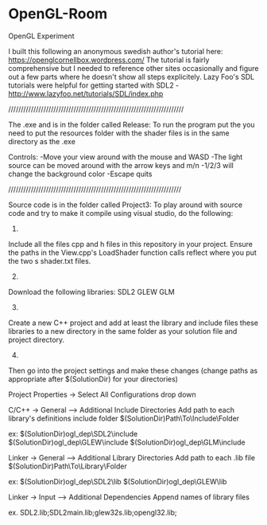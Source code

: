 # OpenGL-Room
OpenGL Experiment

I built this following an anonymous swedish author's tutorial here: https://openglcornellbox.wordpress.com/
The tutorial is fairly comprehensive but I needed to reference other sites occasionally and figure out a few parts where he doesn't show all steps explicitely.
Lazy Foo's SDL tutorials were helpful for getting started with SDL2 - http://www.lazyfoo.net/tutorials/SDL/index.php

//////////////////////////////////////////////////////////////////////

The .exe and is in the folder called Release:
To run the program put the you need to put the resources folder with the shader files is in the same directory as the .exe

Controls:
-Move your view around with the mouse and WASD
-The light source can be moved around with the arrow keys and m/n
-1/2/3 will change the background color
-Escape quits

/////////////////////////////////////////////////////////////////////

Source code is in the folder called Project3:
To play around with source code and try to make it compile using visual studio, do the following:

1.
Include all the files cpp and h files in this repository in your project. Ensure the paths in the View.cpp's LoadShader function calls reflect where you put the two s
shader.txt files.


2.
Download the following libraries:
SDL2
GLEW
GLM


3.
Create a new C++ project and add at least the library and include files these libraries to a new directory in the same folder as your solution file and project directory.


4.
Then go into the project settings and make these changes (change paths as appropriate after $(SolutionDir) for your directories)

Project Properties
-> Select All Configurations drop down


C/C++
-> General
--> Additional Include Directories
Add path to each library's definitions include folder
$(SolutionDir)Path\To\Include\Folder

ex:
$(SolutionDir)ogl_dep\SDL2\include
$(SolutionDir)ogl_dep\GLEW\include
$(SolutionDir)ogl_dep\GLM\include


Linker
-> General
--> Additional Library Directories
Add path to each .lib file
$(SolutionDir)Path\To\Library\Folder

ex:
$(SolutionDir)ogl_dep\SDL2\lib
$(SolutionDir)ogl_dep\GLEW\lib


Linker
-> Input
--> Additional Dependencies
Append names of library files

ex.
SDL2.lib;SDL2main.lib;glew32s.lib;opengl32.lib;




